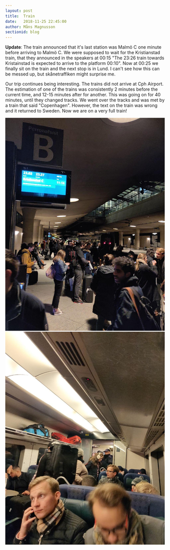 ```yaml
---
layout: post
title:  Train
date:   2018-11-25 22:45:00
author: Måns Magnusson
sectionid: blog
---
```


**Update**: The train announced that it's last station was Malmö C one minute before arriving to Malmö C. We were supposed to wait for the Kristianstad train, that they announced in the speakers at 00:15 "The 23:26 train towards Kristainstad is expected to arrive to the platform 00:10". Now at 00:25 we finally sit on the train and the next stop is in Lund. I can't see how this can be messed up, but skånetraffiken might surprise me.

Our trip continues being interesting. The trains did not arrive at Cph Airport. The estimation of one of the trains was consistently 2 minutes before the current time, and 12-15 minutes after for another. This was going on for 40 minutes, until they changed tracks. We went over the tracks and was met by a train that said "Copenhagen". However, the text on the train was wrong and it returned to Sweden. Now we are on a very full train!

![train station](/assets/imgs/181125/trainstation.jpg)
![train](/assets/imgs/181125/train.jpg)
